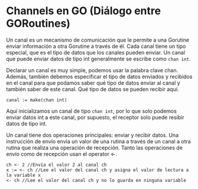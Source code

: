 # Channels en GO (Diálogo entre GORoutines)

Un canal es un mecanismo de comunicación que le permite a una Gorutine enviar información a otra Gorutine a través de él. Cada canal tiene un tipo especial, que es el tipo de datos que los canales pueden enviar. Un canal que puede enviar datos de tipo int generalmente se escribe como ```chan int```.

Declarar un canal es muy simple, podemos usar la palabra clave chan. Además, también debemos especificar el tipo de datos enviados y recibidos en el canal para que podamos saber qué tipo de datos enviar al canal y también saber de este canal. Qué tipo de datos se pueden recibir aquí.
```
canal := make(chan int)
```
Aquí inicializamos un canal de tipo ```chan int```, por lo que solo podemos enviar datos int a este canal, por supuesto, el receptor solo puede resibir datos de tipo int.

Un canal tiene dos operaciones principales: enviar y recibir datos. Una instrucción de envío envía un valor de una rutina a través de un canal a otra rutina que realiza una operación de recepción. Tanto las operaciones de envío como de recepción usan el operator <-. 
```
ch <- 2 //Envía el valor 2 al canal ch
x := <- ch //Lee el valor del canal ch y asigna el valor de lectura a la variable x
<- ch //Lee el valor del canal ch y no lo guarda en ninguna variable
```
